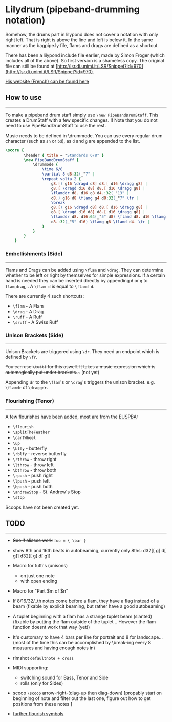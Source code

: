 # Lilydrum (pipeband-drumming notation)

Somehow, the drums part in lilypond does not cover a notation with only right left. That is right is above the line and left is below it. In the same manner as the bagpipe.ly file, flams and drags are defined as a shortcut.

There has been a lilypond include file earlier, made by Simon Froger (which includes all of the above). So first version is a shameless copy. 
The original file can still be found at [http://lsr.di.unimi.it/LSR/Snippet?id=970](http://lsr.di.unimi.it/LSR/Snippet?id=970).

[His website (French) can be found here](https://simonfroger.wordpress.com/lilypond/caisse-claire-ecossaise/)

## How to use
---------------------
To make a pipeband drum staff simply use
`\new PipeBandDrumStaff`.
This creates a DrumStaff with a few specific changes.
!! Note that you do not need to use PipeBandDrumStaff to use the rest.

Music needs to be defined in \drummode.
You can use every regular drum character (such as `sn` or `bd`), as `d` and `g` are appended to the list.


```lilypond
\score {
        \header { title = "Standards 6/8" }
        \new PipeBandDrumStaff {
            \drummode {
                \time 6/8
                \partial 8 d8:32(_"7" |
                \repeat volta 2 {
                    g8.[) g16 \dragd d8] d8.[ d16 \dragg g8] |
                    g8.[ \dragd d16 d8] d8.[ d16 \dragg g8] |
                    \flamddr d8. d16 g8 d4.:32(_"13" |
                    d8.) g16 d8 \flamg g4 d8:32(_"7" \fr |
                    \break
                    g8.[) g16 \dragd d8] d8.[ d16 \dragg g8] |
                    g8.[ \dragd d16 d8] d8.[ d16 \dragg g8] |
                    \flamddr d8. d16:64(_"5" d8) \flamd d8. d16 \flamg g8 |
                    d8.:32(_"5" d16) \flamg g8 \flamd d4. \fr |
                }
            }
        }
    }
```


### Embellishments (Side)
-----------------
Flams and Drags can be added using `\flam` and `\drag`. They can determine whether to be left or right by themselves for simple expressions.
If a certain hand is needed they can be inserted directly by appending `d` or `g` to `flam`,`drag`,..
A `\flam d` is equal to `\flamd d`.

There are currently 4 such shortcuts:
 * `\flam` - A Flam
 * `\drag` - A Drag                                                  
 * `\ruff` - A Ruff
 * `\sruff` - A Swiss Ruff

### Unison Brackets (Side)
------------------
Unison Brackets are triggered using `\dr`. 
They need an endpoint which is defined by `\fr`.

~~You can use `\tutti` for this aswell.
It takes a music expression which is automagically put under brackets.~~~
(not yet)

Appending `dr` to the `\flam`'s  or `\drag`'s triggers the unison bracket.
e.g. `\flamdr` of `\draggdr`.

### Flourishing (Tenor)
-------------
A few flourishes have been added, most are from the [EUSPBA](http://www.euspba.org/resource/music/EUSPBA_drums_tenorflourishing.pdf):
 * `\flourish`
 * `\splitTheFeather`
 * `\cartWheel`
 * `\up`
 * `\blfy`   - butterfly
 * `\rblfy`  - reverse butterfly
 * `\rthrow` - throw right
 * `\lthrow` - throw left
 * `\bthrow` - throw both
 * `\rpush`  - push right
 * `\lpush`  - push left
 * `\bpush`  - push both
 * `\andrewStop` - St. Andrew's Stop
 * `\stop`


Scoops have not been created yet.

## TODO
--------------------------
 * ~~See if aliases work~~ `foo = { \bar }`
 * show 8th and 16th beats in autobeaming, currently only 8ths:  d32[[ g] d[ g]] d32[[ g] d[ g]]
 * Macro for tutti's (unisons)
    - on just one note
    - with open ending
 * Macro for "Part $m of $n"
 * If 8/16/32/..th notes come before a flam, they have a flag instead of a beam 
 (fixable by explicit beaming, but rather have a good autobeaming)
 * A tuplet beginning with a flam has a strange tuplet beam (slanted)
(fixable by putting the flam outside of the tuplet .. However the flam function doesnt work that way (yet))
 * It's customary to have 4 bars per line for portrait and 8 for landscape... (most of the time this can be accomplished by \break-ing every 8 measures and having enough notes in)

 * rimshot    `defaultnote + cross` 
 * MIDI supporting:
	- switching sound for Bass, Tenor and Side
	- rolls (only for Sides)

 * scoop    `\scoop` arrow-right-(diag-up then diag-down) 
[propably start on beginning of note and filter out the last one, figure out how to get positions from these notes ]
 * [further flourish symbols](http://www.euspba.org/resource/music/EUSPBA_drums_tenorflourishing.pdf)
